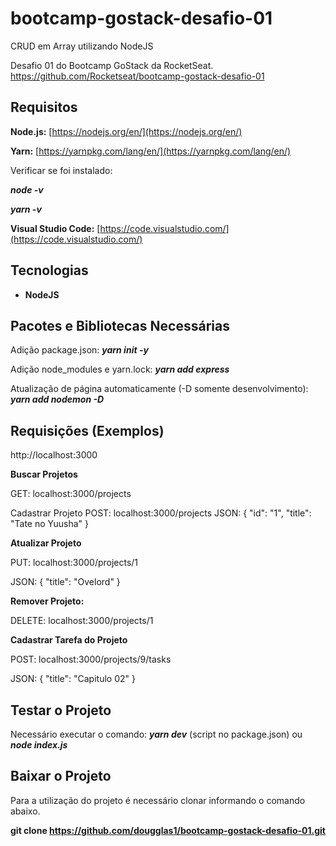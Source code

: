 # bootcamp-gostack-desafio-01
CRUD em Array utilizando NodeJS

Desafio 01 do Bootcamp GoStack da RocketSeat.
https://github.com/Rocketseat/bootcamp-gostack-desafio-01

## Requisitos

**Node.js:** [https://nodejs.org/en/](https://nodejs.org/en/)

**Yarn:** [https://yarnpkg.com/lang/en/](https://yarnpkg.com/lang/en/)

Verificar se foi instalado:

_**node -v**_

_**yarn -v**_

**Visual Studio Code:** [https://code.visualstudio.com/](https://code.visualstudio.com/)

## Tecnologias

- **NodeJS**

## Pacotes e Bibliotecas Necessárias

Adição package.json: ***yarn init -y***

Adição node_modules e yarn.lock: ***yarn add express***

Atualização de página automaticamente (-D somente desenvolvimento): ***yarn add nodemon -D***

## Requisições (Exemplos)

http://localhost:3000

**Buscar Projetos**

GET: localhost:3000/projects

Cadastrar Projeto
POST: localhost:3000/projects
JSON:
{
	"id": "1",
	"title": "Tate no Yuusha"
}

**Atualizar Projeto**

PUT: localhost:3000/projects/1

JSON:
{
	"title": "Ovelord"
}

**Remover Projeto:**

DELETE: localhost:3000/projects/1

**Cadastrar Tarefa do Projeto**

POST: localhost:3000/projects/9/tasks

JSON:
{
	"title": "Capitulo 02"
}

## Testar o Projeto

Necessário executar o comando: ***yarn dev*** (script no package.json) ou ***node index.js***

## Baixar o Projeto

Para a utilização do projeto é necessário clonar informando o comando abaixo.

**git clone https://github.com/dougglas1/bootcamp-gostack-desafio-01.git**
